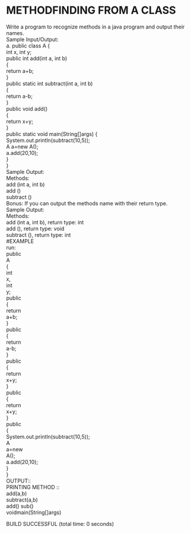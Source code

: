 # METHODFINDING FROM A CLASS  
Write a program to recognize methods in a java program and output their names.  
Sample Input/Output:  
a. public class A {  
int x, int y;  
public int add(int a, int b)  
{  
return a+b;  
}  
public static int subtract(int a, int b)  
{  
return a-b;  
}  
public void add()  
{  
return x+y;  
}  
public static void main(String[]args) {  
System.out.println(subtract(10,5));  
A a=new A();  
a.add(20,10);  
}  
}  
Sample Output:  
Methods:  
add (int a, int b)  
add ()  
subtract ()  
Bonus: If you can output the methods name with their return type.  
Sample Output:  
Methods:  
add (int a, int b), return type: int  
add (), return type: void  
subtract (), return type: int    
#EXAMPLE  
run:  
public  
A  
{  
int  
x,  
int  
y;  
public  
{  
return  
a+b;  
}  
public  
{  
return  
a-b;  
}  
public  
{  
return  
x+y;  
}  
public  
{  
return  
x+y;  
}  
public  
{  
System.out.println(subtract(10,5));  
A  
a=new  
A();  
a.add(20,10);  
}  
}  
OUTPUT::  
PRINTING METHOD ::  
add(a,b)  
subtract(a,b)  
add() 
sub()  
voidmain(String[]args)   


BUILD SUCCESSFUL (total time: 0 seconds)  

